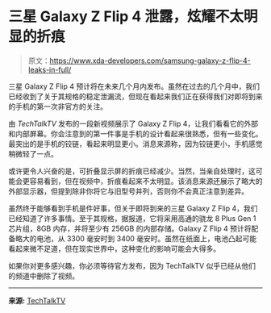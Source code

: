 # 三星 Galaxy Z Flip 4 泄露，炫耀不太明显的折痕

> 原文：<https://www.xda-developers.com/samsung-galaxy-z-flip-4-leaks-in-full/>

三星 Galaxy Z Flip 4 预计将在未来几个月内发布。虽然在过去的几个月中，我们已经收到了关于其规格的稳定泄漏流，但现在看起来我们正在获得我们对即将到来的手机的第一次非官方的关注。

由 *TechTalkTV* 发布的一段新视频展示了 Galaxy Z Flip 4，让我们看看它的外部和内部屏幕。你会注意到的第一件事是手机的设计看起来很熟悉，但有一些变化。最突出的是手机的铰链，看起来明显更小。消息来源称，因为铰链更小，手机感觉稍微轻了一点。

或许更令人兴奋的是，可折叠显示屏的折痕已经减少。当然，当亲自处理时，这可能会更容易看到，但在视频中，折痕看起来不太明显。该消息来源还展示了略大的外部显示器，但提到除非你将它与旧型号并列，否则你不会真正注意到差异。

虽然终于能够看到手机是件好事，但关于即将到来的三星 Galaxy Z Flip 4，我们已经知道了许多事情。至于其规格，据报道，它将采用高通的骁龙 8 Plus Gen 1 芯片组，8GB 内存，并将至少有 256GB 的内部存储。Galaxy Z Flip 4 预计将配备略大的电池，从 3300 毫安时到 3400 毫安时。虽然在纸面上，电池凸起可能看起来微不足道，但在现实世界中，这种变化的影响可能会大得多。

如果你对更多感兴趣，你必须等待官方发布，因为 TechTalkTV 似乎已经从他们的频道中删除了视频。

* * *

**来源:** [TechTalkTV](https://www.youtube.com/watch?v=P3KG6wi2qns)